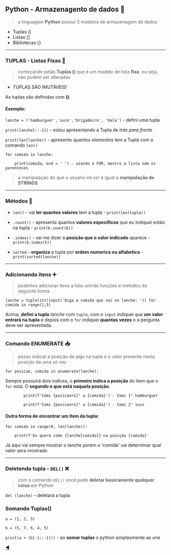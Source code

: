 ## Python - Armazenagento de dados :bookmark_tabs:
> a linguagem **Python** possui 3 modelos de armazenagem de dados

* Tuplas ()
* Listas []
* Bibliotecas {}

---
### TUPLAS - Listas Fixas :pushpin:

> começando pelas **Tuplas ()** que é um modelo de lista **fixa**, ou seja, não podem ser alteradas

* TUPLAS SÃO IMUTÁVEIS!

As tuplas são definidas com **()**:

#### Exemplo:

`lanche = ('hamburguer','suco','brigadeiro', 'bala')` - defini uma tupla

`print(lanche[::-1])` - estou apresentando a Tupla de *trás para frente*

`print(len(lanche))` - apresento *quantos elementos* tem a Tupla com o comando `len()`

```
for comida in lanche:

    print(comida, end = ' ') - usando o FOR, mostro a lista sem os parenteses
```

> a manipulação do que o usuario irá ver é igual a **manipulação de STRINGS**

---
### Métodos :abacus:

* `len()` - vai **ler quantos valores** tem a tupla - `print(len(tupla))`

* `.count()` - apresenta quantos **valores especificos** que eu indiquei estão na tupla - `print(b.count(6))`

* `.index()` - vai me dizer a **posição que o valor indicado** aparece - `print(b.index(5))`

* `sorted` - **organiza** a tupla por **ordem numerica ou alfabetica** - `print(sorted(lanche))`

---
### Adicionando itens :heavy_plus_sign:
> podemos adicionar itens a lista unindo funções e metodos da seguinte forma

`lanche = tuple(int(input('Diga a comida que vai no lanche: ')) for comida in range(1,5)`

Acima, **defini a tupla** *lanche* com `tuple`, com o `input` indiquei que **um valor entrará na tupla** e depois com o `for` indiquei **quantas vezes** o a pergunta deve ser apresentada.

---
### Comando ENUMERATE :inbox_tray:

> posso indicar a posição de algo na tupla e o valor presente nesta posição de uma só vez

`for posicao, comida in enumerate(lanche):`

Sempre possuirá dois indices, o **primeiro indica a posição** do item que o `for` está. O **segundo o que está naquela posição**.

```
        print(f'Comi {posicao+1}° a {comida}') - Comi 1° hamburguer
        
        print(f'Comi {posicao+1}° a {comida}') - Comi 2° suco
```

#### Outra forma de encontrar um item da tupla:

```
for comida in range(0, len(lanche)):

    print(f'Eu quero come {lanche[comida]} na posição {comida}'
```

Já aqui vai sempre mostrar o lanche porem o 'comida' vai determinar qual valor sera mostrado

---
### Deletendo tupla - `DEL()` :x:

> com o comando `DEL()` você pode **deletar basicamente qualquer coisa** em Python

`del (lanche)` - deletará a tupla

### Somando Tuplas()

```
a = (1, 2, 3)

b = (5, 7, 6, 4, 5)
```
`print(a + (b[-1::-1]))` - ao **somar tuplas** o python simplesmente as une


[:arrow_backward:](https://github.com/duartecgustavo/Python-Progress/blob/master/conteudo/indice.md)


